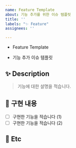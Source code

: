 ```yaml
---
name: Feature Template
about: 기능 추가를 위한 이슈 템플릿
title: ''
labels: "✨ Feature"
assignees: ''

---
```


- Feature Template

- 기능 추가 이슈 템플릿


## ✨ Description

> 기능에 대한 설명을 적습니다.

## 📌 구현 내용

- [ ] 구현한 기능을 적습니다 (1)
- [ ] 구현한 기능을 적습니다 (2)

## 🌱 Etc
